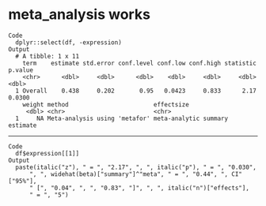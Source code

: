 # meta_analysis works

    Code
      dplyr::select(df, -expression)
    Output
      # A tibble: 1 x 11
        term    estimate std.error conf.level conf.low conf.high statistic p.value
        <chr>      <dbl>     <dbl>      <dbl>    <dbl>     <dbl>     <dbl>   <dbl>
      1 Overall    0.438     0.202       0.95   0.0423     0.833      2.17  0.0300
        weight method                        effectsize                    
         <dbl> <chr>                         <chr>                         
      1     NA Meta-analysis using 'metafor' meta-analytic summary estimate

---

    Code
      df$expression[[1]]
    Output
      paste(italic("z"), " = ", "2.17", ", ", italic("p"), " = ", "0.030", 
          ", ", widehat(beta)["summary"]^"meta", " = ", "0.44", ", CI"["95%"], 
          " [", "0.04", ", ", "0.83", "]", ", ", italic("n")["effects"], 
          " = ", "5")

